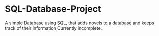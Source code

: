# SQL-Database-Project
A simple Database using SQL, that adds novels to a database and keeps track of their information
<Side Project>
Currently incomplete.
